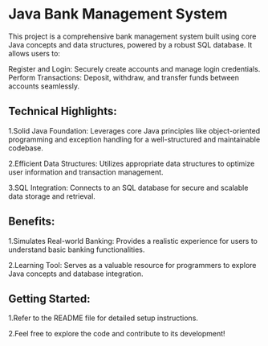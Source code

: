 # Java Bank Management System

This project is a comprehensive bank management system built using core Java concepts and data structures, powered by a robust SQL database. It allows users to:

Register and Login: Securely create accounts and manage login credentials.
Perform Transactions: Deposit, withdraw, and transfer funds between accounts seamlessly.

## Technical Highlights:

1.Solid Java Foundation: Leverages core Java principles like object-oriented programming and exception handling for a well-structured and maintainable codebase.

2.Efficient Data Structures: Utilizes appropriate data structures to optimize user information and transaction management.

3.SQL Integration: Connects to an SQL database for secure and scalable data storage and retrieval.

## Benefits:

1.Simulates Real-world Banking: Provides a realistic experience for users to understand basic banking functionalities.

2.Learning Tool: Serves as a valuable resource for programmers to explore Java concepts and database integration.


## Getting Started:

1.Refer to the README file for detailed setup instructions.

2.Feel free to explore the code and contribute to its development!
